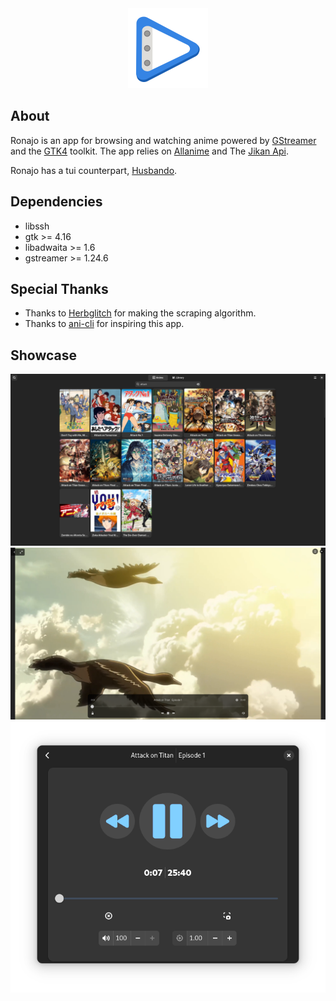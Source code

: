 <div align="center">
<img src="data/icons/hicolor/scalable/apps/io.github.Ronajo.svg" width="128" height="128">

</div>



## About

Ronajo is an app for browsing and watching anime powered by [GStreamer](https://gstreamer.freedesktop.org/) and the [GTK4](https://www.gtk.org/) toolkit. The app relies on [Allanime](https://allanime.to/) and The [Jikan Api]("https://jikan.moe/").

Ronajo has a tui counterpart, [Husbando](https://github.com/HerbGlitch/husbando).


## Dependencies

- libssh
- gtk >= 4.16
- libadwaita >= 1.6
- gstreamer >= 1.24.6
  
## Special Thanks
- Thanks to [Herbglitch](https://github.com/HerbGlitch) for making the scraping algorithm.
- Thanks to [ani-cli](https://github.com/pystardust/ani-cli) for inspiring this app.

## Showcase

<div align="center">
 
<img src="data/screenshots/Screenshot1.png">
<img src="data/screenshots/Screenshot2.png">
<img src="data/screenshots/Screenshot3.png">
</div>

